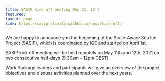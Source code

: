 ```yaml
---
title: SASIP kick off meeting May 11, 12 !
featured:
layout: page
link: https://sasip-climate.github.io/news/kick-off/
---
```


We are happy to announce you the beginning of the Scale-Aware Sea Ice Project (SASIP), which is coordinated by IGE and started on April 1st.  

SASIP kick off meeting will be held remotely on May 11th and 12th, 2021 on two consecutive half-days (9:30am – 12pm CEST)

Work Package leaders and participants will give an overview of the project objectives and discuss activities planned over the next years.
